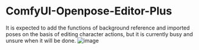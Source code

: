 # ComfyUI-Openpose-Editor-Plus
It is expected to add the functions of background reference and imported poses on the basis of editing character actions, but it is currently busy and unsure when it will be done.
![image](https://github.com/whmc76/ComfyUI-Openpose-Editor-Plus/assets/129386342/993893a1-c044-49fc-bdef-070d71bc6ad2)
